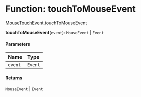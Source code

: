 # Function: touchToMouseEvent

[MouseTouchEvent](/en/auto-docs/core/modules/MouseTouchEvent.md).touchToMouseEvent

**touchToMouseEvent**(`event`): `MouseEvent` | `Event`

#### Parameters

| Name | Type |
| :------ | :------ |
| `event` | `Event` |

#### Returns

`MouseEvent` | `Event`
